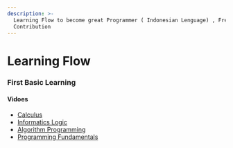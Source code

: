 ```yaml
---
description: >-
  Learning Flow to become great Programmer ( Indonesian Lenguage) , Free for
  Contribution
---
```


# Learning Flow

### First Basic Learning

#### Vidoes

* [Calculus](https://youtube.com/playlist?list=PLjRBWix725xofaT0Kbdal47q1Ql6whoIP)
* [Informatics Logic](https://youtube.com/playlist?list=PLjRBWix725xq67E2gFActUxVZ72To-VM_)
* [Algorithm Programming](https://youtube.com/playlist?list=PLjRBWix725xrVtr7q2Asm5LdTmTNSbH8A)
* [Programming Fundamentals](https://youtube.com/playlist?list=PLjRBWix725xqahfUnpBMo5LlaYjvId_2I)




